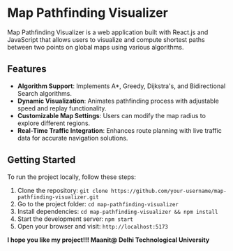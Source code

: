 # Map Pathfinding Visualizer

Map Pathfinding Visualizer is a web application built with React.js and JavaScript that allows users to visualize and compute shortest paths between two points on global maps using various algorithms.

## Features

- **Algorithm Support**: Implements A*, Greedy, Dijkstra's, and Bidirectional Search algorithms.
- **Dynamic Visualization**: Animates pathfinding process with adjustable speed and replay functionality.
- **Customizable Map Settings**: Users can modify the map radius to explore different regions.
- **Real-Time Traffic Integration**: Enhances route planning with live traffic data for accurate navigation solutions.

## Getting Started

To run the project locally, follow these steps:

1. Clone the repository: `git clone https://github.com/your-username/map-pathfinding-visualizer.git`
2. Go to the project folder: `cd map-pathfinding-visualizer`
3. Install dependencies: `cd map-pathfinding-visualizer && npm install`
4. Start the development server: `npm start`
5. Open your browser and visit: `http://localhost:5173`

**I hope you like my project!!! Maanit@ Delhi Technological University**

